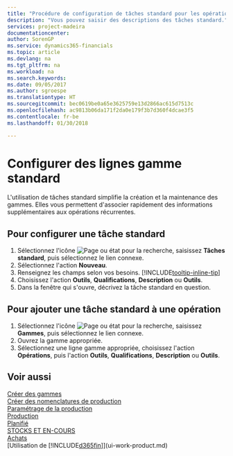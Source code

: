 ```yaml
---
title: "Procédure de configuration de tâches standard pour les opérations | Microsoft Docs"
description: "Vous pouvez saisir des descriptions des tâches standard."
services: project-madeira
documentationcenter: 
author: SorenGP
ms.service: dynamics365-financials
ms.topic: article
ms.devlang: na
ms.tgt_pltfrm: na
ms.workload: na
ms.search.keywords: 
ms.date: 09/05/2017
ms.author: sgroespe
ms.translationtype: HT
ms.sourcegitcommit: bec0619be0a65e3625759e13d2866ac615d7513c
ms.openlocfilehash: ac9813b06da171f2da0e179f3b7d360f4dcae3f5
ms.contentlocale: fr-be
ms.lasthandoff: 01/30/2018

---
```

# <a name="set-up-standard-routing-lines"></a>Configurer des lignes gamme standard
L'utilisation de tâches standard simplifie la création et la maintenance des gammes. Elles vous permettent d'associer rapidement des informations supplémentaires aux opérations récurrentes.

## <a name="to-set-up-a-standard-task"></a>Pour configurer une tâche standard
1. Sélectionnez l'icône ![Page ou état pour la recherche](media/ui-search/search_small.png "Page ou état pour la recherche"), saisissez **Tâches standard**, puis sélectionnez le lien connexe.
2. Sélectionnez l'action **Nouveau**.
3. Renseignez les champs selon vos besoins. [!INCLUDE[tooltip-inline-tip](includes/tooltip-inline-tip_md.md)]
4. Choisissez l'action **Outils**, **Qualifications**, **Description** ou **Outils**.
5. Dans la fenêtre qui s'ouvre, décrivez la tâche standard en question.

## <a name="to-add-a-standard-task-to-an-operation"></a>Pour ajouter une tâche standard à une opération
1. Sélectionnez l'icône ![Page ou état pour la recherche](media/ui-search/search_small.png "Page ou état pour la recherche"), saisissez **Gammes**, puis sélectionnez le lien connexe.
2. Ouvrez la gamme appropriée.
3. Sélectionnez une ligne gamme appropriée, choisissez l'action **Opérations**, puis l'action **Outils**, **Qualifications**, **Description** ou **Outils**.

## <a name="see-also"></a>Voir aussi  
[Créer des gammes](production-how-to-create-routings.md)  
[Créer des nomenclatures de production](production-how-to-create-production-boms.md)     
[Paramétrage de la production](production-configure-production-processes.md)   
[Production](production-manage-manufacturing.md)    
[Planifié](production-planning.md)   
[STOCKS ET EN-COURS](inventory-manage-inventory.md)  
[Achats](purchasing-manage-purchasing.md)  
[Utilisation de [!INCLUDE[d365fin](includes/d365fin_md.md)]](ui-work-product.md)  

